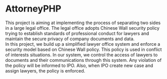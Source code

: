 # AttorneyPHP 
This project is aiming at implementing the process of separating two sides in a large legal office. The legal office adopts Chinese Wall security policy trying to establish standards of professional conduct for lawyers and maintain the secure privacy of company documents and data. <br />
In this project, we build up a simplified lawyer office system and enforce a security model based on Chinese Wall policy. This policy is used in conflict of interests situations. In our system, we control the access of lawyers to documents and their communications through this system. Any violation of the policy will be informed to IPO. Also, when IPO create new case and assign lawyers, the policy is enforced. <br />